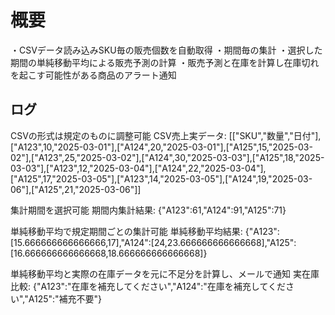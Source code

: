 # 概要
・CSVデータ読み込みSKU毎の販売個数を自動取得
・期間毎の集計
・選択した期間の単純移動平均による販売予測の計算
・販売予測と在庫を計算し在庫切れを起こす可能性がある商品のアラート通知

## ログ
CSVの形式は規定のものに調整可能
CSV売上実データ: [["SKU","数量","日付"],["A123",10,"2025-03-01"],["A124",20,"2025-03-01"],["A125",15,"2025-03-02"],["A123",25,"2025-03-02"],["A124",30,"2025-03-03"],["A125",18,"2025-03-03"],["A123",12,"2025-03-04"],["A124",22,"2025-03-04"],["A125",17,"2025-03-05"],["A123",14,"2025-03-05"],["A124",19,"2025-03-06"],["A125",21,"2025-03-06"]]

集計期間を選択可能
期間内集計結果: {"A123":61,"A124":91,"A125":71}

単純移動平均で規定期間ごとの集計可能
単純移動平均結果: {"A123":[15.666666666666666,17],"A124":[24,23.666666666666668],"A125":[16.666666666666668,18.666666666666668]}

単純移動平均と実際の在庫データを元に不足分を計算し、メールで通知
実在庫比較: {"A123":"在庫を補充してください","A124":"在庫を補充してください","A125":"補充不要"}　